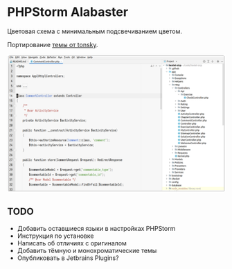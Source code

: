 # PHPStorm Alabaster
Цветовая схема с минимальным подсвечиванием цветом.

Портирование [темы от tonsky](https://github.com/tonsky/sublime-scheme-alabaster).

![Скриншот цветовой схемы](./Screenshot.png)

## TODO
- Добавить оставшиеся языки в настройках PHPStorm
- Инструкция по установке
- Написать об отличиях с оригиналом
- Добавить тёмную и монохроматические темы
- Опубликовать в Jetbrains Plugins?
